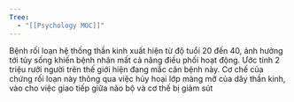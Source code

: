 ```yaml
---
Tree:
  - "[[Psychology MOC]]"
---
```

Bệnh rối loạn hệ thống thần kinh xuất hiện từ độ tuổi 20 đến 40, ảnh hưởng tới tủy sống khiến bệnh nhân mất cả năng điều phối hoạt động. Ước tính 2 triệu rưỡi người trên thế giới hiện đang mắc căn bệnh này.
Cơ chế của chứng rối loạn này thông qua việc hủy hoại lớp màng mỡ của dây thần kinh, vào cho việc giao tiếp giữa não bộ và cơ thế bị giảm sút